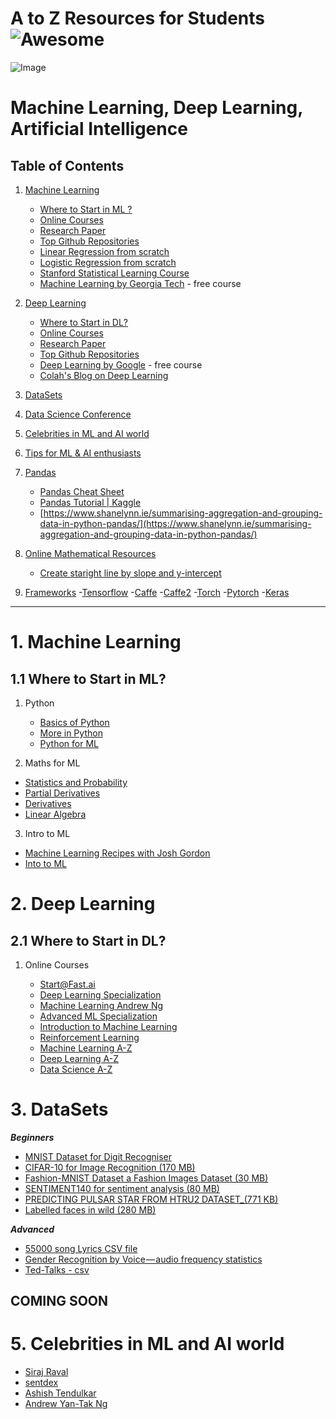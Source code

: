 
# A to Z Resources for Students ![Awesome](https://cdn.rawgit.com/sindresorhus/awesome/d7305f38d29fed78fa85652e3a63e154dd8e8829/media/badge.svg)


![Image](../res/tf.jpeg)

# Machine Learning, Deep Learning, Artificial Intelligence

## Table of Contents

1.  [Machine Learning](#1--machine-learning)

     - [Where to Start in ML ?  ](#11-where-to-start-in-ml)
     - [Online Courses](#1.2-online-courses)
     - [Research Paper](#1.3-research-paper)
     - [Top Github Repositories](#1.4-top-github-repositories)
     - [Linear Regression from scratch](https://www.cs.toronto.edu/~frossard/post/linear_regression/)
     - [Logistic Regression from scratch](https://medium.com/@martinpella/logistic-regression-from-scratch-in-python-124c5636b8ac)
     - [Stanford Statistical Learning Course](https://lagunita.stanford.edu/courses/HumanitiesSciences/StatLearning/Winter2016/info)
     - [Machine Learning by Georgia Tech](https://br.udacity.com/course/machine-learning--ud262) - free course


2.  [Deep Learning](#2--deep-learning)

     - [Where to Start in DL?](#21-where-to-start-in-dl)
     - [Online Courses](#21-where-to-start-in-dl)
     - [Research Paper](https://arxiv.org/list/stat.ML/recent)
     - [Top Github Repositories](#2.4-top-github-repositories)
     - [Deep Learning by Google](https://br.udacity.com/course/deep-learning--ud730) - free course
     - [Colah's Blog on Deep Learning](http://colah.github.io/)

3. [DataSets](#3-datasets)

4. [Data Science Conference](#4-data-science-confs)

5. [Celebrities in ML and AI world](#5-celebrities-in-ml-and-ai-world)

6. [Tips for ML & AI enthusiasts](#6-ml-ai-tips)

7. [Pandas](#7-pandas)
     - [Pandas Cheat Sheet](https://github.com/pandas-dev/pandas/blob/master/doc/cheatsheet/Pandas_Cheat_Sheet.pdf)
     - [Pandas Tutorial | Kaggle](https://www.kaggle.com/junaaaaloo/pandas-tutorial)
     - [https://www.shanelynn.ie/summarising-aggregation-and-grouping-data-in-python-pandas/](https://www.shanelynn.ie/summarising-aggregation-and-grouping-data-in-python-pandas/)

8. [Online Mathematical Resources](#8-maths-online-resources)
     - [Create staright line by slope and y-intercept](https://www.desmos.com/calculator/5kn5x8f7zk)

9. [Frameworks](#9-frameworks)
    -[Tensorflow](https://tensorflow.org)
    -[Caffe](http://caffe.berkeleyvision.org/)
    -[Caffe2](https://caffe2.ai/)
    -[Torch](http://torch.ch/)
    -[Pytorch](https://pytorch.org/)
    -[Keras](https://keras.io/)

---

# 1.  **Machine Learning**
## 1.1 Where to Start in ML?
1) Python

   - [Basics of Python](https://www.youtube.com/playlist?list=PLQVvvaa0QuDe8XSftW-RAxdo6OmaeL85M)
   - [More in Python](https://www.youtube.com/playlist?list=PL-osiE80TeTt2d9bfVyTiXJA-UTHn6WwU)
   - [Python for ML](https://www.udemy.com/python-for-data-science-and-machine-learning-bootcamp)

 2) Maths for ML
 - [Statistics and Probability](https://www.khanacademy.org/math/statistics-probability)
 - [Partial Derivatives](https://www.khanacademy.org/math/multivariable-calculus/multivariable-derivatives)
 - [Derivatives](https://www.khanacademy.org/math/calculus-1/cs1-derivatives-definition-and-basic-rules)
 - [Linear Algebra](https://www.youtube.com/playlist?list=PLE7DDD91010BC51F8)



 3) Intro to ML

 - [Machine Learning Recipes with Josh Gordon](https://www.youtube.com/playlist?list=PLOU2XLYxmsIIuiBfYad6rFYQU_jL2ryal)
 - [Into to ML](https://in.udacity.com/course/intro-to-machine-learning--ud120-india)

# 2.  **Deep Learning**
## 2.1 Where to Start in DL?
1) Online Courses

   - [Start@Fast.ai](http://course.fast.ai/start.html)
   - [Deep Learning Specialization](https://www.coursera.org/specializations/deep-learning)
   - [Machine Learning Andrew Ng](https://www.coursera.org/learn/machine-learning)
   - [Advanced ML Specialization](https://www.coursera.org/specializations/aml)
   - [Introduction to Machine Learning](https://www.udacity.com/course/intro-to-machine-learning--ud120)
   - [Reinforcement Learning](https://www.udacity.com/course/reinforcement-learning--ud600)
   - [Machine Learning A-Z](https://www.udemy.com/course/machinelearning/)
   - [Deep Learning A-Z](https://www.udemy.com/course/deeplearning/)
   - [Data Science A-Z](https://www.udemy.com/course/datascience/)

# 3. **DataSets**
  ***Beginners***
  - [MNIST Dataset for Digit Recogniser](http://yann.lecun.com/exdb/mnist/)
  - [CIFAR-10 for Image Recognition (170 MB)](http://www.cs.toronto.edu/~kriz/cifar.html)
  - [Fashion-MNIST Dataset a Fashion Images Dataset (30 MB)](https://github.com/zalandoresearch/fashion-mnist)
  - [SENTIMENT140 for sentiment analysis (80 MB)](http://help.sentiment140.com/for-students/)
  - [PREDICTING PULSAR STAR FROM HTRU2 DATASET_(771 KB)](https://www.kaggle.com/pavanraj159/predicting-a-pulsar-star)
  - [Labelled faces in wild (280 MB)](http://vis-www.cs.umass.edu/lfw/)

  ***Advanced***
  - [55000 song Lyrics CSV file](https://www.kaggle.com/mousehead/songlyrics)
  - [Gender Recognition by Voice — audio frequency statistics](https://www.kaggle.com/primaryobjects/voicegender/version/1#)
  - [Ted-Talks - csv](https://www.kaggle.com/rounakbanik/ted-talks)

## COMING SOON

# 5. **Celebrities in ML and AI world**
- [Siraj Raval](https://github.com/llSourcell)
- [sentdex](https://github.com/Sentdex)
- [Ashish Tendulkar](https://www.youtube.com/watch?v=F_uuqfgdZZw&list=PLlyCyjh2pUe9KzdyNOlmaJqeeI4YHOT-t)
- [Andrew Yan-Tak Ng](http://www.andrewng.org/)
